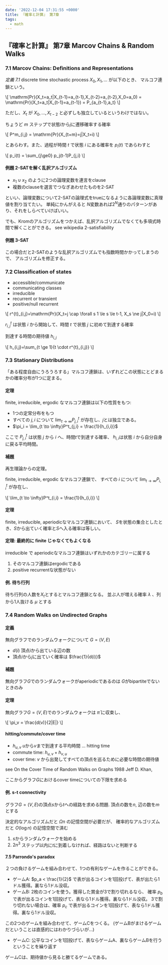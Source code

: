 ```yaml
---
date: '2022-12-04 17:31:55 +0000'
title: 『確率と計算』 第7章
tags:
  - math
---
```


## 『確率と計算』 第7章 Marcov Chains & Random Walks

### 7.1 Marcov Chains: Definitions and Representations

*定義 7.1* discrete time stochastic process $X_0,X_1,...$ が以下のとき、
マルコフ連鎖という。

\\[
\mathrm{Pr}(X_t=a_t|X_{t-1}=a_{t-1},X_{t-2}=a_{t-2},X_0=a_0)
 = \mathrm{Pr}(X_t=a_t|X_{t-1}=a_{t-1})
 = P_{a_{t-1},a_t}
\\]

ただし、$X_t$ が $X_0,...,X_{t-2}$ と必ずしも独立しているというわけではない。

ちょうど $m$ ステップで状態$i$から$j$に遷移確率する確率

\\[
P^m_{i,j} = \mathrm{Pr}(X_{t+m}=j|X_t=i)
\\]

とあらわす。また、過程が時間 $t$ で状態 $i$ にある確率を $p_i(t)$ であらわすと

\\[
p_i(t) = \sum_{j\ge0} p_j(t-1)P_{j,i}
\\]

#### 例題 2-SATを解く乱択アルゴリズム

* $x_1 \cup x_2$ のように2つの論理変数を連言をclause
* 複数のclauseを選言でつなぎあわせたものを2-SAT

といい、論理変数について2-SATの論理式をtrueになるように各論理変数に真理値を割り当てたい。
単純にかんがえると $N$変数あれば$2^N$通りのパターンがあり、それをしらべていけばいい。

でも、Kromのアルゴリズムをつかえば、乱択アルゴリズムでなくても多項式時間で解くことができる。
see wikipedia 2-satisfiability

#### 例題 3-SAT

この場合だと2-SATのような乱択アルゴリズムでも指数時間かかってしまうので、
アルゴリズムを修正する。

### 7.2 Classification of states

* accessible/communicate
* communicating classes
* irreducible
* recurrent or transient
* positive/null recurrent

\\[
  r^{t}_{i,j}=\mathrm{Pr}(X_t=j \cap \forall s 1 \le s \le t-1, X_s \ne j|X_0=i)
\\]

$r^{t}_{i,j}$ は状態 $i$ から開始して、時間 $t$ で状態 $j$ に初めて到達する確率

到達する時間の期待値 $h_{i,j}$

\\[
  h_{i,j}=\sum_{t \ge 1}{t \cdot r^{t}_{i,j}}
\\]

### 7.3 Stationary Distributions

「ある程度自由にうろうろする」マルコフ連鎖は、いずれどこの状態にとどまるかの確率分布が1つに定まる。

#### 定理

finite, irreducible, ergodic なマルコフ連鎖は以下の性質をもつ:

* 1つの定常分布をもつ
* すべての $j,i$ について $\lim_{t \to \infty}P^t_{j,i}$ が存在し、$j$とは独立である。
* $\pi_i = \lim_{t \to \infty}P^t_{j,i} = \frac{1}{h_{i,i}}$

ここで $P^t_{j,i}$ は状態 $j$ から $i$ へ、時間$t$で到達する確率、 $h_{i,i}$は状態 $i$ から自分自身に戻る平均時間。

#### 補題

再生理論からの定理。

finite, irreducible, ergodic なマルコフ連鎖で、
すべての $i$ について $\lim_{t \to \infty}P^t_{i,i}$ が存在し、

\\[
\lim_{t \to \infty}P^t_{i,i} = \frac{1}{h_{i,i}}
\\]

#### 定理

finite, irreducible, aperiodicなマルコフ連鎖において、
$S$を状態の集合としたとき、$S$から出ていく確率と$S$へ入る確率は等しい。

#### 定理: 最終的に finite じゃなくてもよくなる

irreducible で aperiodicなマルコフ連鎖はいずれかのカテゴリーに属する

1. そのマルコフ連鎖はergodicである
1. positive recurrentな状態がない

#### 例. 待ち行列

待ち行列の人数を$X_t$とするとマルコフ連鎖となる。
並ぶ人が増える確率 $\lambda$ 、列から1人抜ける $\mu$ とする

### 7.4 Random Walks on Undirected Graphs

#### 定義

無向グラフでのランダムウォークについて $G=(V,E)$

* $d(i)$ 頂点$i$から出ている辺の数
* 頂点$i$から$j$に出ていく確率は $\frac{1}{d(i)}$

#### 補題

無向グラフ$G$でのランダムウォークがaperiodicであるのは
$G$がbipartiteでないときのみ

#### 定理

無向グラフ$G=(V,E)$でのランダムウォークは $\bar\pi$ に収束し、

\\[
\pi_v = \frac{d(v)}{2|E|}
\\]

#### hitting/commute/cover time

* $h_{u,v}$ $u$から$v$まで到達する平均時間 ... hitting time
* commute time: $h_{u,v} + h_{v,u}$
* cover time: $v$ から出発してすべての頂点を巡るために必要な時間の期待値

see On the Cover Time of Random Walks on Graphs 1988 Jeff D. Khan,

ここからグラフ$G$におけるcover timeについての下限を求める

#### 例. s-t connectivity

グラフ$G=(V,E)$の頂点$s$から$t$への経路を求める問題.
頂点の数を$n$, 辺の数を$m$とする

決定的なアルゴリズムだと $\Omega{n}$ の記憶空間が必要だが、
確率的なアルゴリズムだと $O(\log{n})$ の記憶空間で済む

1. $s$からランダムウォークを始める
1. $2n^3$ ステップ以内に$t$に到着しなければ、経路はないと判断する

#### 7.5 Parrondo's paradox

２つの負けるゲームを組み合わせて、1つの有利なゲームを作ることができる。

* ゲームA: $p_a < \frac{1}{2}$ で表が出るコインを1回投げて、表が出たら1ドル獲得。裏なら1ドル没収。
* ゲームB: 2枚のコインを使う。獲得した賞金が3で割り切れるなら、 確率 $p_b$ で表が出るコインを1回投げて、表なら1ドル獲得。裏なら1ドル没収。
3で割り切れない場合は、確率 $p_c$ で表が出るコインを1回投げて、表なら1ドル獲得。裏なら1ドル没収。

この2つのゲームを組み合わせて、ゲームCをつくる。
(ゲームBがまけるゲームだということは直感的にはわかりづらいが...)

* ゲームC: 公平なコインを1回投げて、表ならゲームA、裏ならゲームBを行うということを繰り返す

ゲームCは、期待値から見ると勝てるゲームである。
